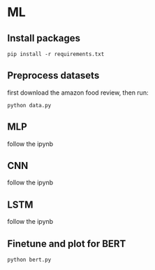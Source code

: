 # ML


## Install packages
```
pip install -r requirements.txt
```

## Preprocess datasets

first download the amazon food review, then run:

```
python data.py
```

## MLP

follow the ipynb

## CNN

follow the ipynb

## LSTM

follow the ipynb

## Finetune and plot for BERT

```
python bert.py
```

